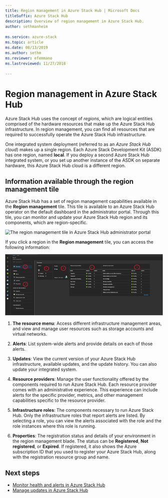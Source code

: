 ```yaml
---
title: Region management in Azure Stack Hub | Microsoft Docs
titleSuffix: Azure Stack Hub
description: Overview of region management in Azure Stack Hub.
author: sethmanheim

ms.service: azure-stack
ms.topic: article
ms.date: 08/13/2019
ms.author: sethm
ms.reviewer: efemmano
ms.lastreviewed: 11/27/2018

---
```


# Region management in Azure Stack Hub

Azure Stack Hub uses the concept of *regions*, which are logical entities comprised of the hardware resources that make up the Azure Stack Hub infrastructure. In region management, you can find all resources that are required to successfully operate the Azure Stack Hub infrastructure.

One integrated system deployment (referred to as an *Azure Stack Hub cloud*) makes up a single region. Each Azure Stack Development Kit (ASDK) has one region, named **local**. If you deploy a second Azure Stack Hub integrated system, or you set up another instance of the ASDK on separate hardware, this Azure Stack Hub cloud is a different region.

## Information available through the region management tile

Azure Stack Hub has a set of region management capabilities available in the **Region management** tile. This tile is available to an Azure Stack Hub operator on the default dashboard in the administrator portal. Through this tile, you can monitor and update your Azure Stack Hub region and its components, which are region-specific.

![The region management tile in Azure Stack Hub administrator portal](media/azure-stack-region-management/image1.png)

If you click a region in the **Region management** tile, you can access the following information:

[![Description of panes on the Region management blade in Azure Stack Hub administrator portal](media/azure-stack-region-management/regionssm.png "Region management blade in Azure Stack Hub administrator portal")](media/azure-stack-region-management/regions.png#lightbox)

1. **The resource menu**: Access different infrastructure management areas, and view and manage user resources such as storage accounts and virtual networks.

2. **Alerts**: List system-wide alerts and provide details on each of those alerts.

3. **Updates**: View the current version of your Azure Stack Hub infrastructure, available updates, and the update history. You can also update your integrated system.

4. **Resource providers**: Manage the user functionality offered by the components required to run Azure Stack Hub. Each resource provider comes with an administrative experience. This experience can include alerts for the specific provider, metrics, and other management capabilities specific to the resource provider.

5. **Infrastructure roles**: The components necessary to run Azure Stack Hub. Only the infrastructure roles that report alerts are listed. By selecting a role, you can view the alerts associated with the role and the role instances where this role is running.

6. **Properties**: The registration status and details of your environment in the region management blade. The status can be **Registered**, **Not registered**, or **Expired**. If registered, it also shows the Azure subscription ID that you used to register your Azure Stack Hub, along with the registration resource group and name.

## Next steps

- [Monitor health and alerts in Azure Stack Hub](azure-stack-monitor-health.md)
- [Manage updates in Azure Stack Hub](azure-stack-updates.md)
